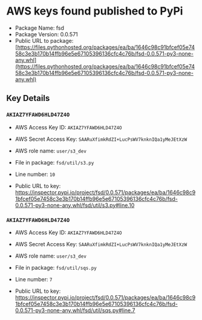 # AWS keys found published to PyPi

* Package Name: fsd
* Package Version: 0.0.571
* Public URL to package: [https://files.pythonhosted.org/packages/ea/ba/1646c98c91bfcef05e7458c3e3b170b14ffb96e5e67105396136cfc4c76b/fsd-0.0.571-py3-none-any.whl](https://files.pythonhosted.org/packages/ea/ba/1646c98c91bfcef05e7458c3e3b170b14ffb96e5e67105396136cfc4c76b/fsd-0.0.571-py3-none-any.whl)

## Key Details

### `AKIAZ7YFAWD6HLD47Z4O`

* AWS Access Key ID: `AKIAZ7YFAWD6HLD47Z4O`
* AWS Secret Access Key: `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` 
* AWS role name: `user/s3_dev`
* File in package: `fsd/util/s3.py`
* Line number: `10`

* Public URL to key: https://inspector.pypi.io/project/fsd/0.0.571/packages/ea/ba/1646c98c91bfcef05e7458c3e3b170b14ffb96e5e67105396136cfc4c76b/fsd-0.0.571-py3-none-any.whl/fsd/util/s3.py#line.10



### `AKIAZ7YFAWD6HLD47Z4O`

* AWS Access Key ID: `AKIAZ7YFAWD6HLD47Z4O`
* AWS Secret Access Key: `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` 
* AWS role name: `user/s3_dev`
* File in package: `fsd/util/sqs.py`
* Line number: `7`

* Public URL to key: https://inspector.pypi.io/project/fsd/0.0.571/packages/ea/ba/1646c98c91bfcef05e7458c3e3b170b14ffb96e5e67105396136cfc4c76b/fsd-0.0.571-py3-none-any.whl/fsd/util/sqs.py#line.7



